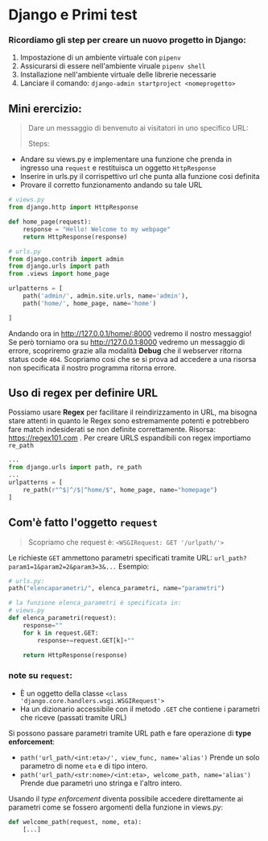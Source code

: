 # Django e Primi test

### Ricordiamo gli step per creare un nuovo progetto in Django:

1. Impostazione di un ambiente virtuale con `pipenv`
2. Assicurarsi di essere nell'ambiente viruale `pipenv shell`
3. Installazione nell'ambiente virtuale delle librerie necessarie
4. Lanciare il comando: `django-admin startproject <nomeprogetto>`

## Mini erercizio:

> Dare un messaggio di benvenuto ai visitatori in uno specifico URL:
>
> Steps:

- Andare su views.py e implementare una funzione che prenda in ingresso una `request` e restituisca un oggetto `HttpResponse`
- Inserire in urls.py il corrispettivo url che punta alla funzione cosi definita
- Provare il corretto funzionamento andando su tale URL

```python
# views.py
from django.http import HttpResponse

def home_page(request):
    response = "Hello! Welcome to my webpage"
    return HttpResponse(response)
```

```python
# urls.py
from django.contrib import admin
from django.urls import path
from .views import home_page

urlpatterns = [
    path('admin/', admin.site.urls, name='admin'),
    path('home/', home_page, name='home')

]
```

Andando ora in http://127.0.0.1/home/:8000 vedremo il nostro messaggio!
Se però torniamo ora su http://127.0.0.1:8000 vedremo un messaggio di errore, scopriremo grazie alla modalità **Debug** che il webserver ritorna status code `404`.
Scopriamo cosi che se si prova ad accedere a una risorsa non specificata il nostro programma ritorna errore.

## Uso di regex per definire URL

Possiamo usare **Regex** per facilitare il reindirizzamento in URL, ma bisogna stare attenti in quanto le Regex sono estremamente potenti e potrebbero fare match indesiderati se non definite correttamente.
Risorsa: https://regex101.com .
Per creare URLS espandibili con regex importiamo `re_path`

```python
...
from django.urls import path, re_path
...
urlpatterns = [
    re_path(r"^$|^/$|^home/$", home_page, name="homepage")
]
```

## Com'è fatto l'oggetto `request`

> Scopriamo che request è: `<WSGIRequest: GET '/urlpath/'>`

Le richieste `GET` ammettono parametri specificati tramite URL:
`url_path?param1=1&param2=2&param3=3&...`
Esempio:

```python
# urls.py:
path("elencaparametri/", elenca_parametri, name="parametri")

# la funzione elenca_parametri è specificata in:
# views.py
def elenca_parametri(request):
    response=""
    for k in request.GET:
        response+=request.GET[k]+""

    return HttpResponse(response)

```

### note su `request`:

- È un oggetto della classe `<class 'django.core.handlers.wsgi.WSGIRequest'>`
- Ha un dizionario accessibile con il metodo `.GET` che contiene i parametri che riceve (passati tramite URL)

Si possono passare parametri tramite URL path e fare operazione di **type enforcement**:

- `path('url_path/<int:eta>/', view_func, name='alias')` Prende un solo parametro di nome `eta` e di tipo intero.
- `path('url_path/<str:nome>/<int:eta>, welcome_path, name='alias')` Prende due parametri uno stringa e l'altro intero.

Usando il _type enforcement_ diventa possibile accedere direttamente ai parametri come se fossero argomenti della funzione in views.py:

```python
def welcome_path(request, nome, eta):
    [...]
```
